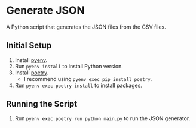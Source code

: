 # Generate JSON
A Python script that generates the JSON files from the CSV files.

## Initial Setup
1. Install [pyenv](https://github.com/pyenv/pyenv).
2. Run `pyenv install` to install Python version.
3. Install [poetry](https://python-poetry.org/).
    * I recommend using `pyenv exec pip install poetry`.
4. Run `pyenv exec poetry install` to install packages.

## Running the Script
1. Run `pyenv exec poetry run python main.py` to run the JSON generator.